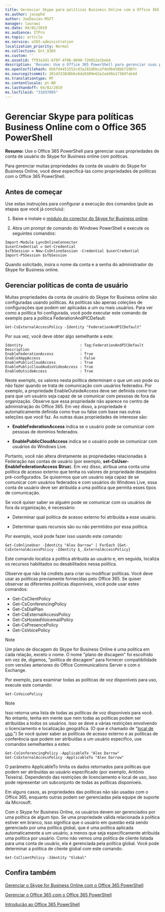 ```yaml
---
title: Gerenciar Skype para políticas Business Online com o Office 365 PowerShell
ms.author: josephd
author: JoeDavies-MSFT
manager: laurawi
ms.date: 04/01/2019
ms.audience: ITPro
ms.topic: article
ms.service: o365-administration
localization_priority: Normal
ms.collection: Ent_O365
ms.custom: ''
ms.assetid: ff93a341-6f0f-4f06-9690-726052e1be64
description: 'Resumo: Use o Office 365 PowerShell para gerenciar suas propriedades de conta de usuário do Skype for Business online com políticas.'
ms.openlocfilehash: 6bbfd4451552cd3a281dbbcafde0b458bb71907c
ms.sourcegitcommit: 201d3338d8bbc6da9389e62e2add8a17384fab4d
ms.translationtype: MT
ms.contentlocale: pt-BR
ms.lasthandoff: 04/02/2019
ms.locfileid: "31037895"
---
```

# <a name="manage-skype-for-business-online-policies-with-office-365-powershell"></a>Gerenciar Skype para políticas Business Online com o Office 365 PowerShell

 **Resumo:** Use o Office 365 PowerShell para gerenciar suas propriedades de conta de usuário do Skype for Business online com políticas.
  
Para gerenciar muitas propriedades da conta de usuário do Skype for Business Online, você deve especificá-las como propriedades de políticas com o Office 365 PowerShell.
  
## <a name="before-you-begin"></a>Antes de começar

Use estas instruções para configurar a execução dos comandos (pule as etapas que você já concluiu):
  
1. Baixe e instale o [módulo do conector do Skype for Business online](https://www.microsoft.com/download/details.aspx?id=39366).
    
2. Abra um prompt de comando do Windows PowerShell e execute os seguintes comandos: 
    
```
Import-Module LyncOnlineConnector
$userCredential = Get-Credential
$sfbSession = New-CsOnlineSession -Credential $userCredential
Import-PSSession $sfbSession
  ```

Quando solicitado, insira o nome da conta e a senha do administrador do Skype for Business online.
    
## <a name="manage-user-account-policies"></a>Gerenciar políticas de conta de usuário

Muitas propriedades da conta de usuário do Skype for Business online são configuradas usando políticas. As políticas são apenas coleções de configurações que podem ser aplicadas a um ou mais usuários. Para ver como a política foi configurada, você pode executar este comando de exemplo para a política FederationAndPICDefault:
  
```
Get-CsExternalAccessPolicy -Identity "FederationAndPICDefault"
```

Por sua vez, você deve obter algo semelhante a este:
  
```
Identity                          : Tag:FederationAndPICDefault
Description                       :
EnableFederationAccess            : True
EnableXmppAccess                  : False
EnablePublicCloudAccess           : True
EnablePublicCloudAudioVideoAccess : True
EnableOutsideAccess               : True
```

Neste exemplo, os valores nesta política determinam o que um uso pode ou não fazer quando se trata de comunicação com usuários federados. Por exemplo, a propriedade EnableOutsideAccess deve ser definida como true para que um usuário seja capaz de se comunicar com pessoas de fora da organização. Observe que essa propriedade não aparece no centro de administração do Office 365. Em vez disso, a propriedade é automaticamente definida como true ou false com base nas outras seleções que você faz. As outras duas propriedades de interesse são:
  
- **EnableFederationAccess** indica se o usuário pode se comunicar com pessoas de domínios federados.
    
- **EnablePublicCloudAccess** indica se o usuário pode se comunicar com usuários do Windows Live.
    
Portanto, você não altera diretamente as propriedades relacionadas à Federação nas contas de usuário (por exemplo, **set-CsUser-EnableFederationAccess $true**). Em vez disso, atribua uma conta uma política de acesso externo que tenha os valores de propriedade desejados pré-configurados. Se quisermos que um usuário seja capaz de se comunicar com usuários federados e com usuários do Windows Live, essa conta de usuário deve ser atribuída a uma política que permita esses tipos de comunicação.
  
Se você quiser saber se alguém pode se comunicar com os usuários de fora da organização, é necessário:
  
- Determinar qual política de acesso externo foi atribuída a esse usuário.
    
- Determinar quais recursos são ou não permitidos por essa política.
    
Por exemplo, você pode fazer isso usando este comando:
  
```
Get-CsOnlineUser -Identity "Alex Darrow" | ForEach {Get-CsExternalAccessPolicy -Identity $_.ExternalAccessPolicy}
```

Este comando localiza a política atribuída ao usuário e, em seguida, localiza os recursos habilitados ou desabilitados nessa política.
  
Observe que não há cmdlets para criar ou modificar políticas. Você deve usar as políticas previamente fornecidas pelo Office 365. Se quiser observar as diferentes políticas disponíveis, você pode usar estes comandos:
  
- Get-CsClientPolicy       
- Get-CsConferencingPolicy        
- Get-CsDialPlan            
- Get-CsExternalAccessPolicy                         
- Get-CsHostedVoicemailPolicy                        
- Get-CsPresencePolicy                               
- Get-CsVoicePolicy                                  

> [!NOTE]
> Um plano de discagem do Skype for Business Online é uma política em cada relação, exceto o nome. O nome "plano de discagem" foi escolhido em vez de, digamos, "política de discagem" para fornecer compatibilidade com versões anteriores do Office Communications Server e com o Exchange. 
  
Por exemplo, para examinar todas as políticas de voz disponíveis para uso, execute este comando:
  
```
Get-CsVoicePolicy
```

> [!NOTE]
> Isso retorna uma lista de todas as políticas de voz disponíveis para você. No entanto, tenha em mente que nem todas as políticas podem ser atribuídas a todos os usuários. Isso se deve a várias restrições envolvendo o licenciamento e localização geográfica. (O que é chamado de "[local de uso](https://msdn.microsoft.com/en-us/library/azure/dn194136.aspx).") Se você quiser saber as políticas de acesso externo e as políticas de conferência que podem ser atribuídas a um usuário específico, use comandos semelhantes a estes: 

```
Get-CsConferencingPolicy -ApplicableTo "Alex Darrow"
Get-CsExternalAccessPolicy -ApplicableTo "Alex Darrow"
```

O parâmetro ApplicableTo limita os dados retornados para políticas que podem ser atribuídas ao usuário especificado (por exemplo, Antônio Teixeira). Dependendo das restrições de licenciamento e local de uso, isso pode representar um subconjunto de todas as políticas disponíveis. 
  
Em alguns casos, as propriedades das políticas não são usadas com o Office 365, enquanto outras podem ser gerenciadas pela equipe de suporte da Microsoft. 
  
Com o Skype for Business Online, os usuários devem ser gerenciados por uma política de algum tipo. Se uma propriedade válida relacionada à política estiver em branco, isso significa que o usuário em questão está sendo gerenciado por uma política global, que é uma política aplicada automaticamente a um usuário, a menos que seja especificamente atribuída uma política por usuário. Como não vemos uma política de cliente listada para uma conta de usuário, ela é gerenciada pela política global. Você pode determinar a política de cliente global com este comando:
  
```
Get-CsClientPolicy -Identity "Global"
```

## <a name="see-also"></a>Confira também

#### 

[Gerenciar o Skype for Business Online com o Office 365 PowerShell](manage-skype-for-business-online-with-office-365-powershell.md)
  
[Gerenciar o Office 365 com o Office 365 PowerShell](manage-office-365-with-office-365-powershell.md)
  
[Introdução ao Office 365 PowerShell](getting-started-with-office-365-powershell.md)


